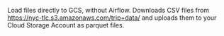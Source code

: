 Load files directly to GCS, without Airflow. Downloads CSV files from https://nyc-tlc.s3.amazonaws.com/trip+data/ and uploads them to your Cloud Storage Account as parquet files.